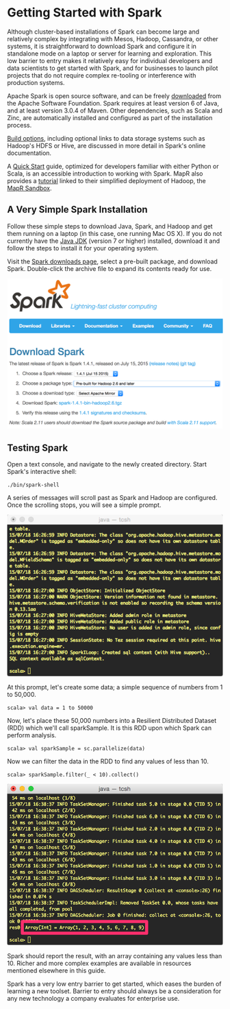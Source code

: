 # Getting Started with Spark
Although cluster-based installations of Spark can become large and relatively complex by integrating with Mesos, Hadoop, Cassandra, or other systems, it is straightforward to download Spark and configure it in standalone mode on a laptop or server for learning and exploration. This low barrier to entry makes it relatively easy for individual developers and data scientists to get started with Spark, and for businesses to launch pilot projects that do not require complex re-tooling or interference with production systems.

Apache Spark is open source software, and can be freely [downloaded](https://spark.apache.org/downloads.html) from the Apache Software Foundation. Spark requires at least version 6 of Java, and at least version 3.0.4 of Maven. Other dependencies, such as Scala and Zinc, are automatically installed and configured as part of the installation process.

[Build options](http://spark.apache.org/docs/latest/building-spark.html), including optional links to data storage systems such as Hadoop's HDFS or Hive, are discussed in more detail in Spark's online documentation.

A [Quick Start](https://spark.apache.org/docs/1.4.1/quick-start.html) guide, optimized for developers familiar with either Python or Scala, is an accessible introduction to working with Spark. MapR also provides a [tutorial](https://www.mapr.com/products/mapr-sandbox-hadoop/tutorials/spark-tutorial) linked to their simplified deployment of Hadoop, the [MapR Sandbox](https://www.mapr.com/products/mapr-sandbox-hadoop).

## A Very Simple Spark Installation
Follow these simple steps to download Java, Spark, and Hadoop and get them running on a laptop (in this case, one running Mac OS X). If you do not currently have the [Java JDK](http://www.oracle.com/technetwork/java/javase/downloads/index.html) (version 7 or higher) installed, download it and follow the steps to install it for your operating system.

Visit the [Spark downloads page](https://spark.apache.org/downloads.html), select a pre-built package, and download Spark. Double-click the archive file to expand its contents ready for use.

<img src="images/download-spark.png" alt="Figure 1: Apache Spark download page, with a pre-built package selected for download" width="640px" /> <!--![Figure 1: Apache Spark download page, with a pre-built package selected for download](images/download-spark.png)-->

## Testing Spark
Open a text console, and navigate to the newly created directory. Start Spark's interactive shell:

```
./bin/spark-shell
```

A series of messages will scroll past as Spark and Hadoop are configured. Once the scrolling stops, you will see a simple prompt.

<img src="images/console-messages.png" alt="Figure 2: A Terminal window, once Spark starts running for the first time" width="640px" /> <!--![Figure 2: A Terminal window, once Spark starts running for the first time](images/console-messages.png)-->

At this prompt, let's create some data; a simple sequence of numbers from 1 to 50,000.

```
scala> val data = 1 to 50000
```

Now, let's place these 50,000 numbers into a Resilient Distributed Dataset (RDD) which we'll call sparkSample. It is this RDD upon which Spark can perform analysis.

```
scala> val sparkSample = sc.parallelize(data)
```

Now we can filter the data in the RDD to find any values of less than 10.

```
scala> sparkSample.filter(_ < 10).collect()
```

<img src="images/console-result.png" alt="Figure 3: Values less than 10, selected from a set of 50,000 numbers" width="640px" /> <!--![Figure 3: Values less than 10, selected from a set of 50,000 numbers](images/console-result.png)-->

Spark should report the result, with an array containing any values less than 10. Richer and more complex examples are available in resources mentioned elsewhere in this guide.

Spark has a very low entry barrier to get started, which eases the burden of learning a new toolset. Barrier to entry should always be a consideration for any new technology a company evaluates for enterprise use.
